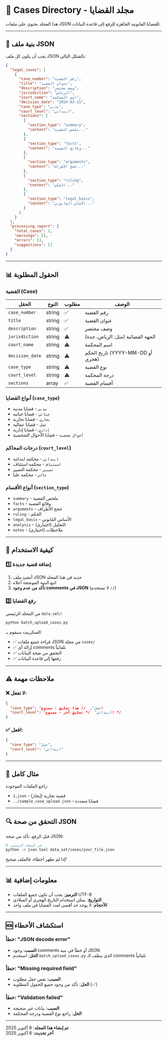 # 📁 Cases Directory - مجلد القضايا

هذا المجلد يحتوي على ملفات JSON للقضايا القانونية الجاهزة للرفع إلى قاعدة البيانات.

---

## 📝 بنية ملف JSON

يجب أن يكون كل ملف JSON بالشكل التالي:

```json
{
  "legal_cases": [
    {
      "case_number": "رقم القضية",
      "title": "عنوان القضية",
      "description": "وصف مختصر",
      "jurisdiction": "الرياض",
      "court_name": "اسم المحكمة",
      "decision_date": "2024-03-15",
      "case_type": "مدني",
      "court_level": "ابتدائي",
      "sections": [
        {
          "section_type": "summary",
          "content": "ملخص القضية..."
        },
        {
          "section_type": "facts",
          "content": "وقائع القضية..."
        },
        {
          "section_type": "arguments",
          "content": "حجج الأطراف..."
        },
        {
          "section_type": "ruling",
          "content": "الحكم..."
        },
        {
          "section_type": "legal_basis",
          "content": "الأساس القانوني..."
        }
      ]
    }
  ],
  "processing_report": {
    "total_cases": 1,
    "warnings": [],
    "errors": [],
    "suggestions": []
  }
}
```

---

## 📊 الحقول المطلوبة

### القضية (Case)

| الحقل | النوع | مطلوب | الوصف |
|------|------|-------|-------|
| `case_number` | string | ✅ | رقم القضية |
| `title` | string | ✅ | عنوان القضية |
| `description` | string | ✅ | وصف مختصر |
| `jurisdiction` | string | ⚠️ | الجهة القضائية (مثل: الرياض، جدة) |
| `court_name` | string | ⚠️ | اسم المحكمة |
| `decision_date` | string | ⚠️ | تاريخ الحكم (YYYY-MM-DD أو هجري) |
| `case_type` | string | ⚠️ | نوع القضية |
| `court_level` | string | ⚠️ | درجة المحكمة |
| `sections` | array | ✅ | أقسام القضية |

### أنواع القضايا (`case_type`)
- `مدني` - قضايا مدنية
- `جنائي` - قضايا جنائية
- `تجاري` - قضايا تجارية
- `عمل` - قضايا عمالية
- `إداري` - قضايا إدارية
- `أحوال شخصية` - قضايا الأحوال الشخصية

### درجات المحاكم (`court_level`)
- `ابتدائي` - محكمة ابتدائية
- `استئناف` - محكمة استئناف
- `تمييز` - محكمة التمييز
- `عالي` - محكمة عليا

### أنواع الأقسام (`section_type`)
- `summary` - ملخص القضية
- `facts` - وقائع القضية
- `arguments` - حجج الأطراف
- `ruling` - الحكم
- `legal_basis` - الأساس القانوني
- `analysis` - التحليل (اختياري)
- `notes` - ملاحظات (اختياري)

---

## 🚀 كيفية الاستخدام

### 1️⃣ إضافة قضية جديدة

1. أنشئ ملف JSON جديد في هذا المجلد
2. اتبع البنية الموضحة أعلاه
3. **تأكد من عدم وجود comments في JSON** (لا تستخدم `//`)

### 2️⃣ رفع القضايا

من المجلد الرئيسي `data_set/`:

```bash
python batch_upload_cases.py
```

السكريبت سيقوم بـ:
- ✅ قراءة جميع ملفات JSON من مجلد `cases/`
- ✅ إزالة أي comments تلقائياً
- ✅ التحقق من صحة البيانات
- ✅ رفعها إلى قاعدة البيانات

---

## ⚠️ ملاحظات مهمة

### ❌ لا تفعل:
```json
{
  "case_type": "عمل",  // هذا تعليق - ممنوع!
  "court_level": "ابتدائي"  /* تعليق آخر - ممنوع! */
}
```

### ✅ افعل:
```json
{
  "case_type": "عمل",
  "court_level": "ابتدائي"
}
```

---

## 📝 مثال كامل

راجع الملفات الموجودة:
- `1,json` - قضية تجارية (إيجار)
- `../sample_case_upload.json` - قضايا متعددة

---

## 🔍 التحقق من صحة JSON

قبل الرفع، تأكد من صحة JSON:

```bash
# في المجلد الرئيسي
python -m json.tool data_set/cases/your_file.json
```

إذا لم تظهر أخطاء، فالملف صحيح!

---

## 📊 معلومات إضافية

- **الترميز**: يجب أن تكون جميع الملفات UTF-8
- **التواريخ**: يمكن استخدام التاريخ الهجري أو الميلادي
- **الأحجام**: لا يوجد حد أقصى لعدد القضايا في ملف واحد

---

## 🆘 استكشاف الأخطاء

### خطأ: "JSON decode error"
- **السبب**: وجود comments أو خطأ في بنية JSON
- **الحل**: استخدم `batch_upload_cases.py` الذي ينظف الـ comments تلقائياً

### خطأ: "Missing required field"
- **السبب**: نقص حقل مطلوب
- **الحل**: تأكد من وجود جميع الحقول المطلوبة (✅)

### خطأ: "Validation failed"
- **السبب**: بيانات غير صحيحة
- **الحل**: راجع نوع القضية ودرجة المحكمة

---

**تم إنشاء هذا المجلد**: 8 أكتوبر 2025  
**آخر تحديث**: 8 أكتوبر 2025
